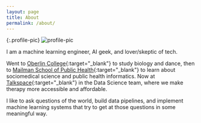 ```yaml
---
layout: page
title: About
permalink: /about/
---
```


{:.profile-pic}
![profile-pic](https://avatars1.githubusercontent.com/u/2816689?v=3&s=460)

I am a machine learning engineer, AI geek, and lover/skeptic of tech.

Went to [Oberlin College](https://home.oberlin.edu/){:target="_blank"} to study
biology and dance, then to
[Mailman School of Public Health](https://www.mailman.columbia.edu/){:target="_blank"}
to learn about sociomedical science and public health informatics. Now at
[Talkspace](https://www.talkspace.com/){:target="_blank"} in the Data
Science team, where we make therapy more accessible and affordable.

I like to ask questions of the world, build data pipelines, and implement
machine learning systems that try to get at those questions in some meaningful
way.
